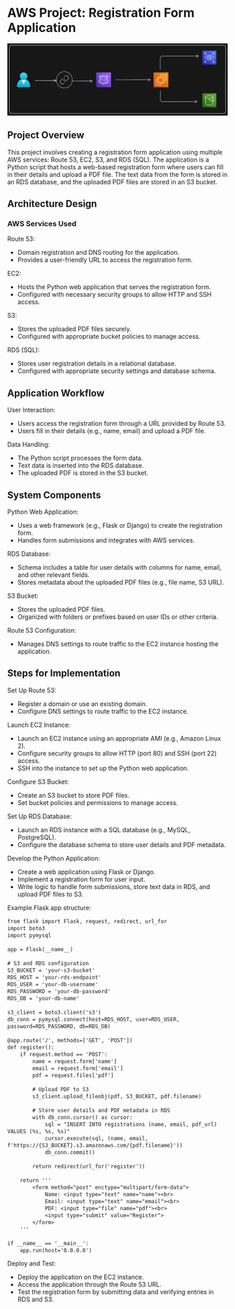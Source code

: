 # AWS Project: Registration Form Application

<img src="https://github.com/Harsh971/AWS-Projects/blob/main/AWS%20Route53/Regrestration%20Page%201/architecture.png"></img>

## Project Overview
This project involves creating a registration form application using multiple AWS services: Route 53, EC2, S3, and RDS (SQL). The application is a Python script that hosts a web-based registration form where users can fill in their details and upload a PDF file. The text data from the form is stored in an RDS database, and the uploaded PDF files are stored in an S3 bucket.

## Architecture Design
### AWS Services Used
Route 53:

- Domain registration and DNS routing for the application.
- Provides a user-friendly URL to access the registration form.

EC2:

- Hosts the Python web application that serves the registration form.
- Configured with necessary security groups to allow HTTP and SSH access.

S3:

- Stores the uploaded PDF files securely.
- Configured with appropriate bucket policies to manage access.

RDS (SQL):

- Stores user registration details in a relational database.
- Configured with appropriate security settings and database schema.

## Application Workflow
User Interaction:

- Users access the registration form through a URL provided by Route 53.
- Users fill in their details (e.g., name, email) and upload a PDF file.

Data Handling:

- The Python script processes the form data.
- Text data is inserted into the RDS database.
- The uploaded PDF is stored in the S3 bucket.

## System Components
Python Web Application:

- Uses a web framework (e.g., Flask or Django) to create the registration form.
- Handles form submissions and integrates with AWS services.

RDS Database:

- Schema includes a table for user details with columns for name, email, and other relevant fields.
- Stores metadata about the uploaded PDF files (e.g., file name, S3 URL).

S3 Bucket:

- Stores the uploaded PDF files.
- Organized with folders or prefixes based on user IDs or other criteria.

Route 53 Configuration:

- Manages DNS settings to route traffic to the EC2 instance hosting the application.

## Steps for Implementation
Set Up Route 53:

- Register a domain or use an existing domain.
- Configure DNS settings to route traffic to the EC2 instance.

Launch EC2 Instance:

- Launch an EC2 instance using an appropriate AMI (e.g., Amazon Linux 2).
- Configure security groups to allow HTTP (port 80) and SSH (port 22) access.
- SSH into the instance to set up the Python web application.

Configure S3 Bucket:

- Create an S3 bucket to store PDF files.
- Set bucket policies and permissions to manage access.

Set Up RDS Database:

- Launch an RDS instance with a SQL database (e.g., MySQL, PostgreSQL).
- Configure the database schema to store user details and PDF metadata.

Develop the Python Application:

- Create a web application using Flask or Django.
- Implement a registration form for user input.
- Write logic to handle form submissions, store text data in RDS, and upload PDF files to S3.

Example Flask app structure:
```
from flask import Flask, request, redirect, url_for
import boto3
import pymysql

app = Flask(__name__)

# S3 and RDS configuration
S3_BUCKET = 'your-s3-bucket'
RDS_HOST = 'your-rds-endpoint'
RDS_USER = 'your-db-username'
RDS_PASSWORD = 'your-db-password'
RDS_DB = 'your-db-name'

s3_client = boto3.client('s3')
db_conn = pymysql.connect(host=RDS_HOST, user=RDS_USER, password=RDS_PASSWORD, db=RDS_DB)

@app.route('/', methods=['GET', 'POST'])
def register():
    if request.method == 'POST':
        name = request.form['name']
        email = request.form['email']
        pdf = request.files['pdf']

        # Upload PDF to S3
        s3_client.upload_fileobj(pdf, S3_BUCKET, pdf.filename)

        # Store user details and PDF metadata in RDS
        with db_conn.cursor() as cursor:
            sql = "INSERT INTO registrations (name, email, pdf_url) VALUES (%s, %s, %s)"
            cursor.execute(sql, (name, email, f'https://{S3_BUCKET}.s3.amazonaws.com/{pdf.filename}'))
            db_conn.commit()

        return redirect(url_for('register'))

    return '''
        <form method="post" enctype="multipart/form-data">
            Name: <input type="text" name="name"><br>
            Email: <input type="text" name="email"><br>
            PDF: <input type="file" name="pdf"><br>
            <input type="submit" value="Register">
        </form>
    '''

if __name__ == '__main__':
    app.run(host='0.0.0.0')
```

Deploy and Test:

- Deploy the application on the EC2 instance.
- Access the application through the Route 53 URL.
- Test the registration form by submitting data and verifying entries in RDS and S3.